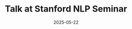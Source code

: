 ---
title: "Talk at Stanford NLP Seminar"
collection: talks
type: "Talk"
permalink: /talks/2025-05-22-stanford
venue: "Stanford University"
date: 2025-05-22
location: "Stanford, CA"
---